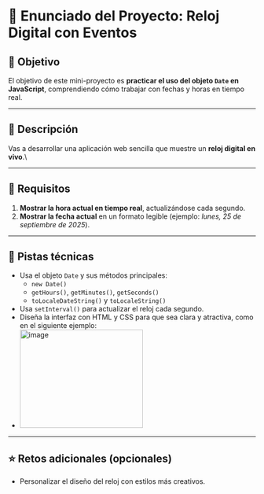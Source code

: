 # 📝 Enunciado del Proyecto: Reloj Digital con Eventos

## 🎯 Objetivo

El objetivo de este mini-proyecto es **practicar el uso del objeto
`Date` en JavaScript**, comprendiendo cómo trabajar con fechas y horas
en tiempo real.

------------------------------------------------------------------------

## 📌 Descripción

Vas a desarrollar una aplicación web sencilla que muestre un **reloj
digital en vivo**.\

------------------------------------------------------------------------

## 📂 Requisitos

1.  **Mostrar la hora actual en tiempo real**, actualizándose cada
    segundo.
2.  **Mostrar la fecha actual** en un formato legible (ejemplo: *lunes,
    25 de septiembre de 2025*).

------------------------------------------------------------------------

## 🔧 Pistas técnicas

-   Usa el objeto `Date` y sus métodos principales:
    -   `new Date()`
    -   `getHours()`, `getMinutes()`, `getSeconds()`
    -   `toLocaleDateString()` y `toLocaleString()`
-   Usa `setInterval()` para actualizar el reloj cada segundo.
-   Diseña la interfaz con HTML y CSS para que sea clara y atractiva, como en el siguiente ejemplo:
-   <img width="250" height="200" alt="image" src="https://github.com/user-attachments/assets/6073c2e4-659f-42a5-8cd1-74cf52fb7f26" />


------------------------------------------------------------------------

## ⭐ Retos adicionales (opcionales)

-   Personalizar el diseño del reloj con estilos más creativos.
